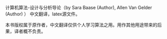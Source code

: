 计算机算法-设计与分析导论（by Sara Baase (Author), Allen Van Gelder (Author) ） 中文翻译，latex源文件。

本书版权属于原作者，中文翻译仅供个人学习算法之用。用作其他用途带来的后果，译者概不负责。